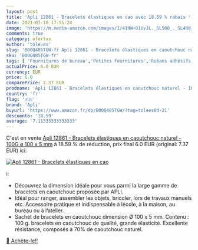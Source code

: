 ```yaml
---
layout: post
title: 'Apli 12861 - Bracelets élastiques en cao avec 18.59 % rabais '
date: 2021-07-10 17:55:24
image: 'https://m.media-amazon.com/images/I/419W+O1UvJL._SL500_._SL400_.jpg'
comments: true
category: ofertas
author: 'tole.es'
slug: 'B00Q485TGW-fr Apli 12861 - Bracelets élastiques en caoutchouc naturel -...'
sku: 'B00Q485TGW-fr'
tags: [ 'Fournitures de bureau','Petites fournitures','Rubans adhésifs et éléments de fixation','apli','Élastiques', ]
actualPrice: 6.0 EUR
currency: EUR
price: 6.0
comparePrice: 7.37 EUR
prodname: 'Apli 12861 - Bracelets élastiques en caoutchouc naturel - 100G ø 100 x 5 mm'
country: 'fr'
flag: '🇫🇷'
brand: 'Apli'
buyurl: 'https://www.amazon.fr/dp/B00Q485TGW/?tag=tolees0d-21'
descuento: '18.59'
average: '7.11333333333333'
---
```


C'est en vente [Apli 12861 - Bracelets élastiques en caoutchouc naturel - 100G ø 100 x 5 mm](https://www.amazon.fr/dp/B00Q485TGW/?tag=tolees0d-21)  à  18.59 % de réduction, prix final  6.0 EUR (original: 7.37 EUR) ici:

[![Apli 12861 - Bracelets élastiques en cao](https://m.media-amazon.com/images/I/419W+O1UvJL._SL500_._SL400_.jpg)](https://www.amazon.fr/dp/B00Q485TGW/?tag=tolees0d-21)

ℹ️:

- Découvrez la dimension idéale pour vous parmi la large gamme de bracelets en caoutchouc proposée par APLI.
- Idéal pour ranger, assembler les objets, bricoler, lors de travaux manuels etc. Accessoire pratique et indispensable à lécole, à la maison, au bureau ou à l’atelier.
- Sachet de bracelets en caoutchouc dimension Ø 100 x 5 mm. Contenu : 100 g. bracelets en caoutchouc de qualité, grande élasticité. Excellente résistance, composés à 70% de caoutchouc naturel.

[🛒 Achète-le!!](https://www.amazon.fr/dp/B00Q485TGW/?tag=tolees0d-21)
